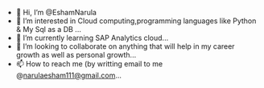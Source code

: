 - 👋 Hi, I’m @EshamNarula
- 👀 I’m interested in Cloud computing,programming languages like Python & My Sql as a DB ...
- 🌱 I’m currently learning SAP Analytics cloud...
- 💞️ I’m looking to collaborate on anything that will help in my career growth as well as personal growth...
- 📫 How to reach me (by writting email to me @narulaesham111@gmail.com...

<!---
EshamNarula/EshamNarula is a ✨ special ✨ repository because its `README.md` (this file) appears on your GitHub profile.
You can click the Preview link to take a look at your changes.
--->
